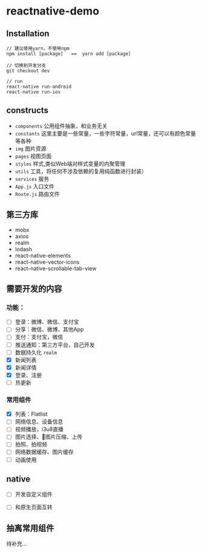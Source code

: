 # reactnative-demo



## Installation
```
// 建议使用yarn，不使用npm
npm install [package]   ==	yarn add [package]

// 切换到开发分支
git checkout dev

// run 
react-native run-android
react-native run-ios
```


## constructs
- `components` 公用组件抽象，和业务无关
- `constants` 这里主要是一些常量，一些字符常量，url常量，还可以有颜色常量等各种
- `img` 图片资源
- `pages` 视图页面
- `styles` 样式,类似Web端对样式变量的内聚管理
- `utils` 工具，将任何不涉及依赖的复用纯函数进行封装）
- `services` 服务
- `App.js` 入口文件
- `Route.js` 路由文件

## 第三方库
- mobx
- axios
- realm
- lodash
- react-native-elements
- react-native-vector-icons
- react-native-scrollable-tab-view


## 需要开发的内容
### 功能：
- [ ] 登录：微博、微信、支付宝 
- [ ] 分享：微信、微博、其他App
- [ ] 支付：支付宝，微信
- [ ] 推送通知：第三方平台，自己开发
- [ ] 数据持久化 `realm`
- [x] 新闻列表 
- [x] 新闻详情  
- [x] 登录、注册 
- [ ] 热更新

### 常用组件
- [x] 列表：Flatlist
- [ ] 网络信息、设备信息
- [ ] 视频播放，i3u8直播
- [ ] 图片选择、图片压缩、上传
- [ ] 拍照、拍视频
- [ ] 网络数据缓存、图片缓存
- [ ] 动画使用

## native
- [ ] 开发自定义组件
- [ ] 和原生页面互转


## 抽离常用组件
待补充...
